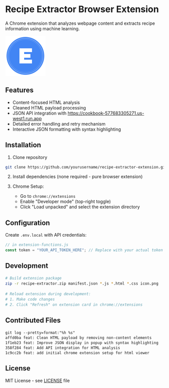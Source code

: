 # Recipe Extractor Browser Extension

A Chrome extension that analyzes webpage content and extracts recipe information using machine learning.

![Extension Screenshot](./icon.png)

## Features

- Content-focused HTML analysis
- Cleaned HTML payload processing
- JSON API integration with <https://cookbook-577683305271.us-west1.run.app>
- Detailed error handling and retry mechanism
- Interactive JSON formatting with syntax highlighting

## Installation

1. Clone repository
```bash
git clone https://github.com/yourusername/recipe-extractor-extension.git
```

2. Install dependencies (none required - pure browser extension)

3. Chrome Setup:
   - Go to `chrome://extensions`
   - Enable "Developer mode" (top-right toggle)
   - Click "Load unpacked" and select the extension directory

## Configuration

Create `.env.local` with API credentials:
```javascript
// in extension-functions.js
const token = "YOUR_API_TOKEN_HERE"; // Replace with your actual token
```

## Development

```bash
# Build extension package
zip -r recipe-extractor.zip manifest.json *.js *.html *.css icon.png

# Reload extension during development:
# 1. Make code changes
# 2. Click "Refresh" on extension card in chrome://extensions
```

## Contributed Files

```
git log --pretty=format:"%h %s" 
affd0ba feat: Clean HTML payload by removing non-content elements  
1f1eb23 feat: Improve JSON display in popup with syntax highlighting
358f284 feat: Add API integration for HTML analysis              
1c9cc2b feat: add initial chrome extension setup for html viewer
```

## License

MIT License - see [LICENSE](LICENSE) file
